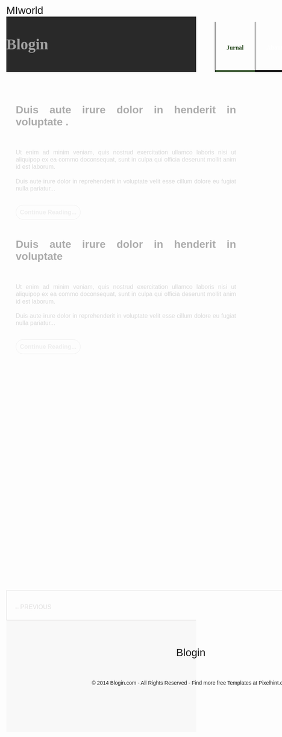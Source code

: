 # MIworld
<!DOCTYPE HTML>
<html lang="en-US">
<head>
	<meta charset="UTF-8">
	<title>PSD TO HTML</title>
  <style>
    *{
	margin:0;
	padding:0;
}
body{
	font-family:Arial,sans-sarif !important;
	-webkit-transition: all 0.5s ease;
	transition: all 0.5s ease;
}
 h1, h2, h3, h4, h5, h6,a{
	text-decoration: none;
	font-weight: normal;
	margin-top: 10px;
}
p{
	line-height: 100px;
	margin-bottom: 2em;
}
.fix{
	overflow: hidden;
}
.container_ful{
	width: 100%;
}
.container{
	width: 980px;
	margin: 0 auto;
	display: block;
}
.header_bg{
	background-color: #292929;
}
#header .logo_left{
	float:left;
}
#header .logo_left h1{
	margin-top: 50px;
	font-family:leto;
	font-weight: bold;
	font-size: 40px;
	color: #a0a0a0;
}
#header nav{
	float: right;
}
#header nav ul{
	list-style: none;
}
#header nav ul li{
	float: left;
	border-left: 1px solid #000;
}
#header nav ul li:last-child{
	border-right: 1px solid #000;
}
#header nav ul li a{
	display: block;
	color: #fff;
	font-family:leto;
	font-weight: bold;
	font-size: 16px;
	padding: 50px 30px;
	border-bottom: 5px solid #000;
}
#header nav ul li a:hover{
	color: #36552e;
	border-bottom: 5px solid #36552e;
	transition:.5s;
}
#header nav ul li.active a{
	color: #36552e;
	border-bottom: 5px solid #36552e;
}
.container_wrapper {
    overflow: hidden;
    padding-top: 75px;
}
.left_contant{
	float:left;
	width: 75%;
	max-width: 620px;
	margin-right: 60px;
	margin-bottom: 80px;
	text-align: justify;
}
.fast_airticle{
	margin-bottom:50px;
}
.left_contant .single_post_wrapper h2{
	margin: 10px 10px 55px 25px;
	font-size:28px;
	font-weight: bold;
	color: #acacac;
}
.left_contant .single_post_wrapper p{
	font-size:16px;
	line-height:1.2em;
	color: #d9d9d9;
	margin: 0 10px 45px 25px;
}
.left_contant .single_post_wrapper .continue_button{
	border: 1px solid #eeeeee;
	border-radius: 20px;
	color: #eeeeee;
	padding:10px;
	font-size: 16px;
	font-weight: bold;
	margin-left: 25px;
}
.left_contant .single_post_wrapper a:hover{
	color:#fff;
	background: #509b3c;
	transition: .5s;
}
.side_bar{
	margin: 0 0 650px 25px;
	text-align: justify;
	float: right;
	max-width: 280px;
	width: 25%;
}
.single_aside_bar h2{
	background: #f8f8f8;
	border-left: 2px solid #55c237;
	color: #8b8b8b;
	font-size:16pt;
	font-weight: bold;
	padding: 15px;
	margin-bottom: 25px;
}
.single_aside_bar p{
	line-height:1.2em;
	font-size: 16px;
	color: #dedede;
	margin: 0 20px 70px 20px;
	text-align: justify;
}
.single_aside_bar .scerch_box{
	width: 91%;
	padding: 10px;
	color: #f4f4f4;
	border: 1px solid #dedede;
	margin-bottom: 80px;
}
.email_submit{
	position:relative;
}
.email_submit input{
	width:243px;
	height:50px;	
	border:1px solid #E1E0E0;
	background:#f0f0f0;	
}
.email_submit input[type="submit"]{
    float: right;
    background: url(img/search_icon.png) no-repeat;
    width: 24px;
    height: 24px;
    position: absolute;
    text-indent: -999999px;
    border: none;
    top: 15px;
    right: 20px;
	cursor:pointer;
	border:1px solid #000;
	border-radius: 50%;
}
.container_button{
	border-top: 1px solid #E1E0E0;
    border-left: 1px solid #E1E0E0;
    border-right: 1px solid #E1E0E0;
    padding: 25px 0;
    overflow: hidden;
    text-transform: uppercase;
	font-weight: bold;
}
.container_button .previous{
	float: left;
	margin-left: 20px;
	font-size: 16px;
	color: #E1E0E0;
}
.container_button .next{
	float: right;
	margin-right: 20px;
	font-size: 16px;
	color: #E1E0E0;
}
.container_button .previous:hover{
	color: #55c237;
	transition: .5s;
}
.container_button .next:hover{
	color: #55c237;
	transition: .5s;
}
.footer{
	background: #f8f8f8;
	border-top: 1px solid #E1E0E0;
	text-align: center;
}
.footer footer{
	margin-top: 70px;
}
.footer footer h1{
	margin-bottom: 5px;
}
footer .social_area ul li{
	display: inline-block;
}
footer .social_area ul li.facebook a{
	display: block;
	width: 40px;
	height: 40px;
	background: url( img/fb.png) no-repeat;
	border:10x solid rad;
}
  </style>
</head>
<body>
	<div class="container_ful header_bg">
		<div class="fix container">
			<header id="header">
				<div class="logo_left">
					<h1>Blogin</h1>
				</div>
				<nav>
					<ul>
						<li class="active"><a href="">Jurnal</a></li>
						<li><a href="">About</a></li>
						<li><a href="">Work</a></li>
						<li><a href="">Contact</a></li>
					</ul>
				</nav>
			</header>
		</div>
	</div>
	<div class="container_ful">
		<div class="fix container">
			<div class="container_wrapper">
				<section class="left_contant">
					<article class="single_post_wrapper fast_airticle">
						<img src="img/1st img.png" alt="" />
						<h2>Duis aute irure dolor in henderit in voluptate .</h2>
						<p>Ut enim ad minim veniam, quis nostrud exercitation ullamco laboris nisi ut aliquipop ex ea commo doconsequat, sunt in culpa qui officia deserunt mollit anim id est laborum.<br><br>					
						Duis aute irure dolor in reprehenderit in voluptate velit esse cillum dolore eu fugiat nulla pariatur...</p>
						<a class="continue_button" href="">Continue Reading...</a>
					</article>
					<article class="single_post_wrapper">
						<img src="img/2nd img.png" alt="" />
						<h2>Duis aute irure dolor in henderit in voluptate</h2>
						<p>Ut enim ad minim veniam, quis nostrud exercitation ullamco laboris nisi ut aliquipop ex ea commo doconsequat, sunt in culpa qui officia deserunt mollit anim id est laborum.<br><br>						
						Duis aute irure dolor in reprehenderit in voluptate velit esse cillum dolore eu fugiat nulla pariatur...</p>
						<a class="continue_button" href="">Continue Reading...</a>
					</article>
				</section>
				<div class="side_bar">
					<aside class="single_aside_bar">
						<h2>About Blogin.</h2>
						<p>Duis aute irure dolor in reprehenderit in voluptate velit esse cillum dolore eu fugiat nulla pariatur.
						<br><br>
						Excepteur sint occaecat sunt in culpa qui officia deserunt mollit anim id est laborum.</p>
					</aside>
					<aside class="single_aside_bar">
						<h2>Scerch</h2>
						<input type="text" placeholder="What are you looking for?" class="scerch_box"/>
					</aside>
					<aside class="single_aside_bar">
						<h2>Stay Tuned.</h2>
						<div class="email_submit">
							<input type="email" placeholder="your email" class="email_box" />
							<input type="submit" id="scerchsubmit" />
						</div>
					</aside>
				</div>
			</div>
			<div class="container_button">
				<a href="" class="previous">&#8592;Previous</a>
				<a href="" class="next">Next&#8594;</a>
			</div>
		</div>
	</div>
	<div class="container_ful footer">
		<div class="fix container">
			<footer>
				<h1>Blogin</h1>
				<p>© 2014 Blogin.com  -  All Rights Reserved  -  Find more free Templates at Pixelhint.com</p>
				<div class="social_area">
					<ul>
						<li class="facebook"><a href=""></a></li>
						<li class="twt"><a href=""></a></li>
						<li class="behanse"><a href=""></a></li>
						<li class="g+"><a href=""></a></li>
					</ul>
				</div>
			</footer>
		</div>
	
	
</body>
</html>
